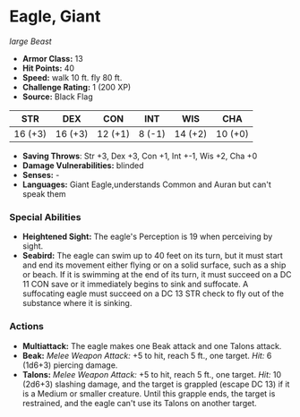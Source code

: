 # Eagle, Giant

*large* *Beast*

- **Armor Class:** 13
- **Hit Points:** 40 
- **Speed:** walk 10 ft. fly 80 ft.
- **Challenge Rating:** 1 (200 XP)
- **Source:** Black Flag

| STR | DEX | CON | INT | WIS | CHA |
| --- | --- | --- | --- | --- | --- |
| 16 (+3) | 16 (+3) | 12 (+1) | 8 (-1) | 14 (+2) | 10 (+0) |

- **Saving Throws**: Str +3, Dex +3, Con +1, Int +-1, Wis +2, Cha +0
- **Damage Vulnerabilities:** blinded
- **Senses:** -
- **Languages:** Giant Eagle,understands Common and Auran but can't speak them

### Special Abilities

- **Heightened Sight:** The eagle's Perception is 19 when perceiving by sight.
- **Seabird:** The eagle can swim up to 40 feet on its turn, but it must start and end its movement either flying or on a solid surface, such as a ship or beach. If it is swimming at the end of its turn, it must succeed on a DC 11 CON save or it immediately begins to sink and suffocate. A suffocating eagle must succeed on a DC 13 STR check to fly out of the substance where it is sinking.

### Actions

- **Multiattack:** The eagle makes one Beak attack and one Talons attack.
- **Beak:** _Melee Weapon Attack:_ +5 to hit, reach 5 ft., one target. _Hit:_ 6 (1d6+3) piercing damage.
- **Talons:** _Melee Weapon Attack:_ +5 to hit, reach 5 ft., one target. _Hit:_ 10 (2d6+3) slashing damage, and the target is grappled (escape DC 13) if it is a Medium or smaller creature. Until this grapple ends, the target is restrained, and the eagle can't use its Talons on another target.
